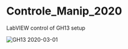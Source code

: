 # Controle_Manip_2020
LabVIEW control of GH13 setup

![GH13 2020-03-01](https://github.com/fuoar/Controle_Manip_2020/blob/master/gfx/manip_gh13_200301.svg)
